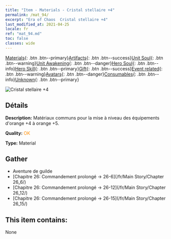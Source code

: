 ```yaml
---
title: "Item - Materials - Cristal stellaire +4"
permalink: /mat_94/
excerpt: "Era of Chaos  Cristal stellaire +4"
last_modified_at: 2021-04-25
locale: fr
ref: "mat_94.md"
toc: false
classes: wide
---
```

 [Materials](/ItemsFR/){: .btn .btn--primary}[Artifacts](/ItemsFR/Artifacts/){: .btn .btn--success}[Unit Soul](/ItemsFR/UnitSoul/){: .btn .btn--warning}[Unit Awakening](/ItemsFR/UnitAwakening/){: .btn .btn--danger}[Hero Soul](/ItemsFR/HeroSoul/){: .btn .btn--info}[Hero Skill](/ItemsFR/HeroSkill/){: .btn .btn--primary}[Gift](/ItemsFR/Gift/){: .btn .btn--success}[Event related](/ItemsFR/Events/){: .btn .btn--warning}[Avatars](/ItemsFR/Avatars/){: .btn .btn--danger}[Consumables](/ItemsFR/Consumables/){: .btn .btn--info}[Unknown](/ItemsFR/Unknown/){: .btn .btn--primary}

 ![Cristal stellaire +4](/images/t/i_cailiao_shuijing3.png)

## Détails
 **Description:** Matériaux communs pour la mise à niveau des équipements d'orange +4 à orange +5.

 **Quality:** <span style="color: #FF8C00">OK</span>

 **Type:** Material

## Gather

*    Aventure de guilde 
*    [Chapitre 26: Commandement prolongé -> 26-6](/fr/Main Story/Chapter 26_6/) 
*    [Chapitre 26: Commandement prolongé -> 26-12](/fr/Main Story/Chapter 26_12/) 
*    [Chapitre 26: Commandement prolongé -> 26-15](/fr/Main Story/Chapter 26_15/) 

## This item contains:

  None

